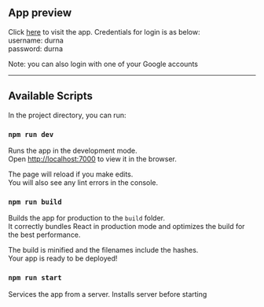 ## App preview

Click [here](https://meety-16j1hux7y.vercel.app) to visit the app. Credentials for login is as below:  
username: durna  
password: durna

Note: you can also login with one of your Google accounts
 
<hr/>

## Available Scripts

In the project directory, you can run:

### `npm run dev`

Runs the app in the development mode.\
Open [http://localhost:7000](http://localhost:7000) to view it in the browser.

The page will reload if you make edits.\
You will also see any lint errors in the console.

### `npm run build`

Builds the app for production to the `build` folder.\
It correctly bundles React in production mode and optimizes the build for the best performance.

The build is minified and the filenames include the hashes.\
Your app is ready to be deployed!

### `npm run start`

Services the app from a server. Installs server before starting 
